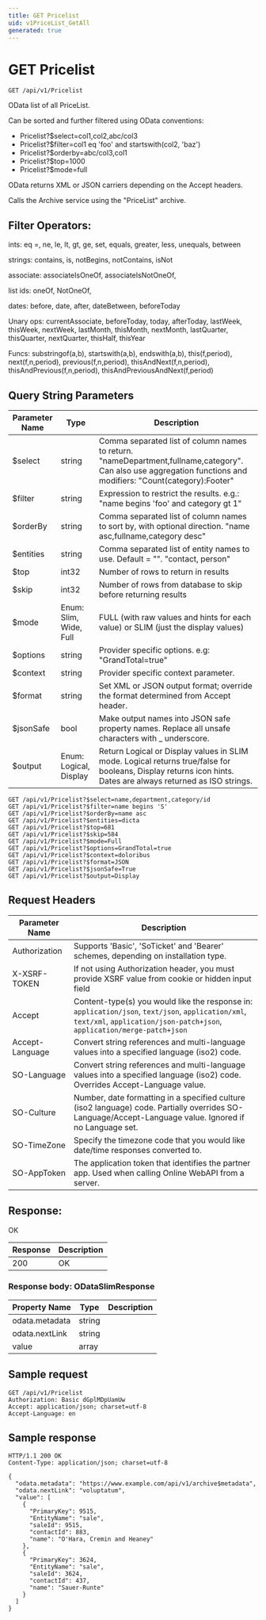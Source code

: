 ```yaml
---
title: GET Pricelist
uid: v1PriceList_GetAll
generated: true
---
```


# GET Pricelist

```http
GET /api/v1/Pricelist
```

OData list of all PriceList.


Can be sorted and further filtered using OData conventions:

* Pricelist?$select=col1,col2,abc/col3
* Pricelist?$filter=col1 eq 'foo' and startswith(col2, 'baz')
* Pricelist?$orderby=abc/col3,col1
* Pricelist?$top=1000
* Pricelist?$mode=full


OData returns XML or JSON carriers depending on the Accept headers.


Calls the Archive service using the "PriceList" archive.


## Filter Operators: ##

ints: eq =, ne, le, lt, gt, ge, set, equals, greater, less, unequals, between

strings: contains, is, notBegins, notContains, isNot

associate: associateIsOneOf, associateIsNotOneOf,  

list ids: oneOf, NotOneOf, 

dates: before, date, after, dateBetween, beforeToday

Unary ops: currentAssociate, beforeToday, today, afterToday, lastWeek, thisWeek, nextWeek, lastMonth, thisMonth, nextMonth, lastQuarter, thisQuarter, nextQuarter, thisHalf, thisYear

Funcs: substringof(a,b), startswith(a,b), endswith(a,b), this(f,period), next(f,n,period), previous(f,n,period), thisAndNext(f,n,period), thisAndPrevious(f,n,period), thisAndPreviousAndNext(f,period)






## Query String Parameters

| Parameter Name | Type |  Description |
|----------------|------|--------------|
| $select | string |  Comma separated list of column names to return. "nameDepartment,fullname,category". Can also use aggregation functions and modifiers: "Count(category):Footer" |
| $filter | string |  Expression to restrict the results. e.g.: "name begins 'foo' and category gt 1" |
| $orderBy | string |  Comma separated list of column names to sort by, with optional direction. "name asc,fullname,category desc" |
| $entities | string |  Comma separated list of entity names to use. Default = "". "contact, person" |
| $top | int32 |  Number of rows to return in results |
| $skip | int32 |  Number of rows from database to skip before returning results |
| $mode | Enum: Slim, Wide, Full |  FULL (with raw values and hints for each value) or SLIM (just the display values) |
| $options | string |  Provider specific options. e.g: "GrandTotal=true" |
| $context | string |  Provider specific context parameter. |
| $format | string |  Set XML or JSON output format; override the format determined from Accept header. |
| $jsonSafe | bool |  Make output names into JSON safe property names. Replace all unsafe characters with _ underscore. |
| $output | Enum: Logical, Display |  Return Logical or Display values in SLIM mode. Logical returns true/false for booleans, Display returns icon hints. Dates are always returned as ISO strings. |

```http
GET /api/v1/Pricelist?$select=name,department,category/id
GET /api/v1/Pricelist?$filter=name begins 'S'
GET /api/v1/Pricelist?$orderBy=name asc
GET /api/v1/Pricelist?$entities=dicta
GET /api/v1/Pricelist?$top=681
GET /api/v1/Pricelist?$skip=584
GET /api/v1/Pricelist?$mode=Full
GET /api/v1/Pricelist?$options=GrandTotal=true
GET /api/v1/Pricelist?$context=doloribus
GET /api/v1/Pricelist?$format=JSON
GET /api/v1/Pricelist?$jsonSafe=True
GET /api/v1/Pricelist?$output=Display
```


## Request Headers

| Parameter Name | Description |
|----------------|-------------|
| Authorization  | Supports 'Basic', 'SoTicket' and 'Bearer' schemes, depending on installation type. |
| X-XSRF-TOKEN   | If not using Authorization header, you must provide XSRF value from cookie or hidden input field |
| Accept         | Content-type(s) you would like the response in: `application/json`, `text/json`, `application/xml`, `text/xml`, `application/json-patch+json`, `application/merge-patch+json` |
| Accept-Language | Convert string references and multi-language values into a specified language (iso2) code. |
| SO-Language | Convert string references and multi-language values into a specified language (iso2) code. Overrides Accept-Language value. |
| SO-Culture | Number, date formatting in a specified culture (iso2 language) code. Partially overrides SO-Language/Accept-Language value. Ignored if no Language set. |
| SO-TimeZone | Specify the timezone code that you would like date/time responses converted to. |
| SO-AppToken | The application token that identifies the partner app. Used when calling Online WebAPI from a server. |


## Response:

OK

| Response | Description |
|----------------|-------------|
| 200 | OK |

### Response body: ODataSlimResponse

| Property Name | Type |  Description |
|----------------|------|--------------|
| odata.metadata | string |  |
| odata.nextLink | string |  |
| value | array |  |

## Sample request

```http!
GET /api/v1/Pricelist
Authorization: Basic dGplMDpUamUw
Accept: application/json; charset=utf-8
Accept-Language: en
```

## Sample response

```http_
HTTP/1.1 200 OK
Content-Type: application/json; charset=utf-8

{
  "odata.metadata": "https://www.example.com/api/v1/archive$metadata",
  "odata.nextLink": "voluptatum",
  "value": [
    {
      "PrimaryKey": 9515,
      "EntityName": "sale",
      "saleId": 9515,
      "contactId": 883,
      "name": "O'Hara, Cremin and Heaney"
    },
    {
      "PrimaryKey": 3624,
      "EntityName": "sale",
      "saleId": 3624,
      "contactId": 437,
      "name": "Sauer-Runte"
    }
  ]
}
```